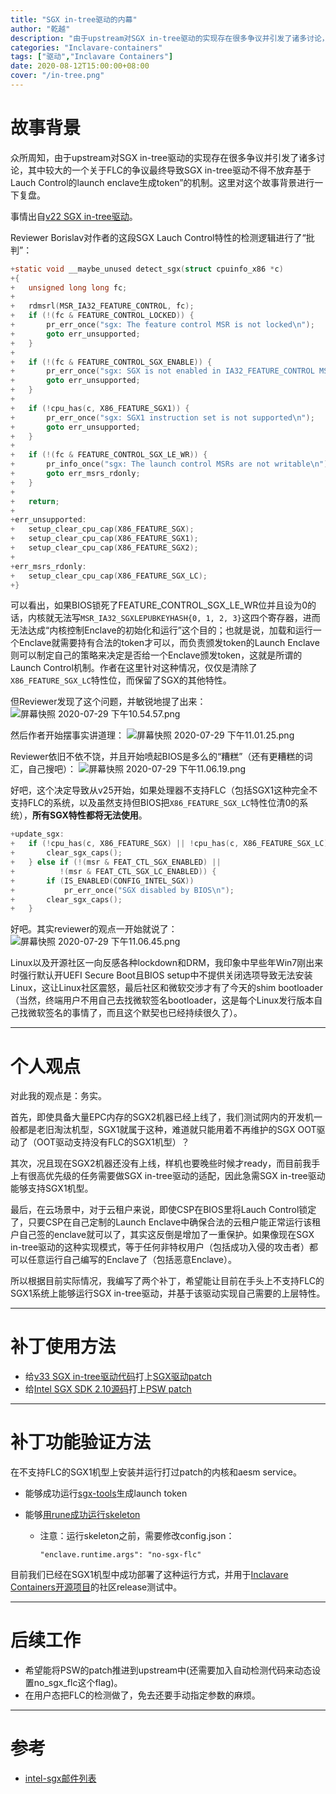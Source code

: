 ```yaml
---
title: "SGX in-tree驱动的内幕"
author: "乾越"
description: "由于upstream对SGX in-tree驱动的实现存在很多争议并引发了诸多讨论，其中较大的一个关于FLC的争议最终导致SGX in-tree驱动不得不放弃基于Lauch Control的launch enclave生成token”的机制。这里对这个故事背景进行一下复盘。"
categories: "Inclavare-containers"
tags: ["驱动","Inclavare Containers"]
date: 2020-08-12T15:00:00+08:00
cover: "/in-tree.png"
---
```


# 故事背景

众所周知，由于upstream对SGX in-tree驱动的实现存在很多争议并引发了诸多讨论，其中较大的一个关于FLC的争议最终导致SGX in-tree驱动不得不放弃基于Lauch Control的launch enclave生成token”的机制。这里对这个故事背景进行一下复盘。

事情出自[v22 SGX in-tree驱动](https://lkml.org/lkml/2019/9/3/636)。

Reviewer Borislav对作者的这段SGX Lauch Control特性的检测逻辑进行了“批判”：
```C
+static void __maybe_unused detect_sgx(struct cpuinfo_x86 *c)
+{
+   unsigned long long fc;
+
+   rdmsrl(MSR_IA32_FEATURE_CONTROL, fc);
+   if (!(fc & FEATURE_CONTROL_LOCKED)) {
+       pr_err_once("sgx: The feature control MSR is not locked\n");
+       goto err_unsupported;
+   }
+
+   if (!(fc & FEATURE_CONTROL_SGX_ENABLE)) {
+       pr_err_once("sgx: SGX is not enabled in IA32_FEATURE_CONTROL MSR\n");
+       goto err_unsupported;
+   }
+
+   if (!cpu_has(c, X86_FEATURE_SGX1)) {
+       pr_err_once("sgx: SGX1 instruction set is not supported\n");
+       goto err_unsupported;
+   }
+
+   if (!(fc & FEATURE_CONTROL_SGX_LE_WR)) {
+       pr_info_once("sgx: The launch control MSRs are not writable\n");
+       goto err_msrs_rdonly;
+   }
+
+   return;
+
+err_unsupported:
+   setup_clear_cpu_cap(X86_FEATURE_SGX);
+   setup_clear_cpu_cap(X86_FEATURE_SGX1);
+   setup_clear_cpu_cap(X86_FEATURE_SGX2);
+
+err_msrs_rdonly:
+   setup_clear_cpu_cap(X86_FEATURE_SGX_LC);
+}
```

可以看出，如果BIOS锁死了FEATURE_CONTROL_SGX_LE_WR位并且设为0的话，内核就无法写`MSR_IA32_SGXLEPUBKEYHASH{0, 1, 2, 3}`这四个寄存器，进而无法达成“内核控制Enclave的初始化和运行”这个目的；也就是说，加载和运行一个Enclave就需要持有合法的token才可以，而负责颁发token的Launch Enclave则可以制定自己的策略来决定是否给一个Enclave颁发token，这就是所谓的Launch Control机制。作者在这里针对这种情况，仅仅是清除了`X86_FEATURE_SGX_LC`特性位，而保留了SGX的其他特性。

但Reviewer发现了这个问题，并敏锐地提了出来：
![屏幕快照 2020-07-29 下午10.54.57.png](https://intranetproxy.alipay.com/skylark/lark/0/2020/png/65684/1596034511819-0126d03a-6f02-4f65-820c-9f1dba76225c.png) 

然后作者开始摆事实讲道理：
![屏幕快照 2020-07-29 下午11.01.25.png](https://intranetproxy.alipay.com/skylark/lark/0/2020/png/65684/1596034896165-20a48b36-33eb-4f24-80c6-930618fef80e.png) 

Reviewer依旧不依不饶，并且开始喷起BIOS是多么的“糟糕”（还有更糟糕的词汇，自己搜吧）：
![屏幕快照 2020-07-29 下午11.06.19.png](https://intranetproxy.alipay.com/skylark/lark/0/2020/png/65684/1596035194249-19ab57d5-f146-469d-8211-3f15b4dbbd8b.png) 

好吧，这个决定导致从v25开始，如果处理器不支持FLC（包括SGX1这种完全不支持FLC的系统，以及虽然支持但BIOS把`X86_FEATURE_SGX_LC`特性位清0的系统），**所有SGX特性都将无法使用**。
```C
+update_sgx:
+   if (!cpu_has(c, X86_FEATURE_SGX) || !cpu_has(c, X86_FEATURE_SGX_LC)) {
+       clear_sgx_caps();
+   } else if (!(msr & FEAT_CTL_SGX_ENABLED) ||
+          !(msr & FEAT_CTL_SGX_LC_ENABLED)) {
+       if (IS_ENABLED(CONFIG_INTEL_SGX))
+           pr_err_once("SGX disabled by BIOS\n");
+       clear_sgx_caps();
+   }
```

好吧。其实reviewer的观点一开始就说了：
![屏幕快照 2020-07-29 下午11.06.45.png](https://intranetproxy.alipay.com/skylark/lark/0/2020/png/65684/1596035230224-57b6d185-a852-4f78-a5f1-786cc6ffc460.png) 

Linux以及开源社区一向反感各种lockdown和DRM，我印象中早些年Win7刚出来时强行默认开UEFI Secure Boot且BIOS setup中不提供关闭选项导致无法安装Linux，这让Linux社区震怒，最后社区和微软交涉才有了今天的shim bootloader（当然，终端用户不用自己去找微软签名bootloader，这是每个Linux发行版本自己找微软签名的事情了，而且这个默契也已经持续很久了）。

---

# 个人观点
对此我的观点是：务实。

首先，即使具备大量EPC内存的SGX2机器已经上线了，我们测试网内的开发机一般都是老旧淘汰机型，SGX1就属于这种，难道就只能用着不再维护的SGX OOT驱动了（OOT驱动支持没有FLC的SGX1机型）？

其次，况且现在SGX2机器还没有上线，样机也要晚些时候才ready，而目前我手上有很高优先级的任务需要做SGX in-tree驱动的适配，因此急需SGX in-tree驱动能够支持SGX1机型。

最后，在云场景中，对于云租户来说，即使CSP在BIOS里将Lauch Control锁定了，只要CSP在自己定制的Launch Enclave中确保合法的云租户能正常运行该租户自己签的enclave就可以了，其实这反倒是增加了一重保护。如果像现在SGX in-tree驱动的这种实现模式，等于任何非特权用户（包括成功入侵的攻击者）都可以任意运行自己编写的Enclave了（包括恶意Enclave）。

所以根据目前实际情况，我编写了两个补丁，希望能让目前在手头上不支持FLC的SGX1系统上能够运行SGX in-tree驱动，并基于该驱动实现自己需要的上层特性。

---

# 补丁使用方法
- 给[v33 SGX in-tree驱动代码](https://github.com/jsakkine-intel/linux-sgx/tree/v33)打上[SGX驱动patch](https://github.com/alibaba/inclavare-containers/blob/master/patch/no-sgx-flc/0001-sgx-Support-SGX1-machine-even-without-FLC-support.patch)
- 给[Intel SGX SDK 2.10源码](https://github.com/intel/linux-sgx/tree/sgx_2.10)打上[PSW patch](https://github.com/alibaba/inclavare-containers/blob/master/patch/no-sgx-flc/0001-psw-Support-SGX1-machine-with-SGX-in-tree-driver.patch)

---

# 补丁功能验证方法
在不支持FLC的SGX1机型上安装并运行打过patch的内核和aesm service。

- 能够成功运行[sgx-tools](https://github.com/alibaba/inclavare-containers/tree/master/sgx-tools#test)生成launch token

- 能够[用rune成功运行skeleton](https://github.com/alibaba/inclavare-containers/blob/master/rune/libenclave/internal/runtime/pal/skeleton/README.md)
  * 注意：运行skeleton之前，需要修改config.json： 
    ```
    "enclave.runtime.args": "no-sgx-flc"
    ```

目前我们已经在SGX1机型中成功部署了这种运行方式，并用于[Inclavare Containers开源项目](https://github.com/alibaba/inclavare-containers)的社区release测试中。

---

# 后续工作
- 希望能将PSW的patch推进到upstream中(还需要加入自动检测代码来动态设置no_sgx_flc这个flag)。
- 在用户态把FLC的检测做了，免去还要手动指定参数的麻烦。

---

# 参考
- [intel-sgx邮件列表](https://patchwork.kernel.org/project/intel-sgx/list/)
